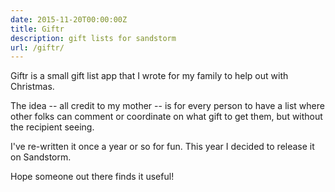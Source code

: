 ```yaml
---
date: 2015-11-20T00:00:00Z
title: Giftr
description: gift lists for sandstorm
url: /giftr/
---
```


Giftr is a small gift list app that I wrote for my family to help out with Christmas.

The idea -- all credit to my mother -- is for every person to have a list where other folks can comment
or coordinate on what gift to get them, but without the recipient seeing.

I've re-written it once a year or so for fun. This year I decided to release it on Sandstorm.

Hope someone out there finds it useful!
